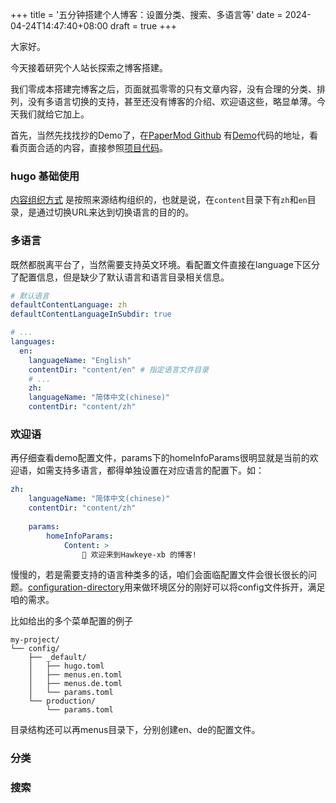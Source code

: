 +++
title = '五分钟搭建个人博客：设置分类、搜索、多语言等'
date = 2024-04-24T14:47:40+08:00
draft = true
+++

大家好。 
    
今天接着研究个人站长探索之博客搭建。

我们零成本搭建完博客之后，页面就孤零零的只有文章内容，没有合理的分类、排列，没有多语言切换的支持，甚至还没有博客的介绍、欢迎语这些，略显单薄。今天我们就给它加上。

首先，当然先找找抄的Demo了，在[PaperMod Github](https://github.com/adityatelange/hugo-PaperMod?tab=readme-ov-file) 有[Demo](https://adityatelange.github.io/hugo-PaperMod/)代码的地址，看看页面合适的内容，直接参照[项目代码](https://github.com/adityatelange/hugo-PaperMod/tree/exampleSite)。

### hugo 基础使用
[内容组织方式](https://gohugo.io/content-management/organization/) 是按照来源结构组织的，也就是说，在`content`目录下有`zh`和`en`目录，是通过切换URL来达到切换语言的目的的。

### 多语言
既然都脱离平台了，当然需要支持英文环境。看配置文件直接在language下区分了配置信息，但是缺少了默认语言和语言目录相关信息。
```yaml
# 默认语言
defaultContentLanguage: zh
defaultContentLanguageInSubdir: true

# ...
languages:
  en:
    languageName: "English"
    contentDir: "content/en" # 指定语言文件目录
	# ...
	zh:
    languageName: "简体中文(chinese)"
    contentDir: "content/zh"
```
### 欢迎语
再仔细查看demo配置文件，params下的homeInfoParams很明显就是当前的欢迎语，如需支持多语言，都得单独设置在对应语言的配置下。如：
```yaml
zh:
	languageName: "简体中文(chinese)"
	contentDir: "content/zh"
	
	params:
		homeInfoParams:
			Content: >
				👋 欢迎来到Hawkeye-xb 的博客!
```

慢慢的，若是需要支持的语言种类多的话，咱们会面临配置文件会很长很长的问题。[configuration-directory](https://gohugo.io/getting-started/configuration/#configuration-directory)用来做环境区分的刚好可以将config文件拆开，满足咱的需求。

比如给出的多个菜单配置的例子
```shell
my-project/
└── config/
    ├── _default/
    │   ├── hugo.toml
    │   ├── menus.en.toml
    │   ├── menus.de.toml
    │   └── params.toml
    └── production/
        └── params.toml
```
目录结构还可以再menus目录下，分别创建en、de的配置文件。
### 分类
### 搜索

